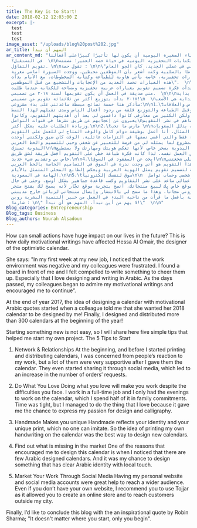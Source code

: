 ```yaml
---
title: The Key is to Start!
date: 2018-02-12 12:03:00 Z
excerpt: |-
  test
  test
  test
image_asset: "/uploads/blog%20post%202.jpg"
ar_title: المهم أن تبدأ
ar_content_md: "كيف للأشياء الصغيرة اليومية أن يكون لها تأثيرًا كبيرًاعلى أفعالنا
  في المستقبل؟  \n\nهذا ما فعلته الكتابات التحفيزية اليومية في حياة حصة العمير؛ مصممة
  تقويم التفاؤل. \n\nتقول حصة : \n\n\"في أول أسبوع لي في عملي الجديد، كان الجو العام
  من حولي محاطًا بالسلبية وكنت أشعر بأن الموظفين محبطين. ووجدت السبورة أمامي مغرية
  لكتابة عبارات تحفيزية، خاصة بأني هاوية للطباعة وكتابة المخطوطات. مع الأيام بدأت
  هذه العبارات تحصد العديد من الإعجابات والتشجيع من قبل الموظفين\".  \n\nعلى نهاية
  سنة ٢٠١٧، بدأت فكرة تصميم تقويم بعبارات عربية تحفيزية ومساحة للكتابة عندما طلبت
  مني صديقة في العمل أن يكون تقويمها لسنة ٢٠١٨ من تصميمي.  \n\n\nوأخيراً في بداية
  ٢٠١٨ بدأت بتوزيع أكثر من ثلاثمائة تقويم من تصميمي!\n  \nولأن البداية هي الأصعب،
  سأذكر هنا خمسة نصائح مبسطة ساعدتني على بدء مشروعي:\n\n1.\tشبكة الناس والعلاقات\n\nكنت
  في بداية الأمر وقبل الطباعة والتوزيع قلقة من ردود أفعال الناس ومدى تقبلهم لهذا النمط
  من المطبوعات، ولكن الكثير من معارفي كانوا داعمين لي بعد أن أهديتهم التقويم، وكانوا
  يعبرون عن إعجابهم عن طريق نشرها في قنوات التواصل\nالاجتماعي مما ساهم في نشر التقويم
  وزيادة الطلبات عليه بشكل أكثر.\n\n2.\tمارس ما تحب \n\nممارسة ما تحب يذلل الصعوبات
  أمامك. فعلى سبيل المثال، أنا أعمل بوظيفة دوام كامل والوقت المتاح لي للعمل على التقويم
  كان فترة المساء فقط والتي أقضي نصفها في التزامات عائلية. الوقت كان ضيق ولكنني أوجدت
  وقتًا لهذا المشروع لما يمثله لي من فرصة للتعبير عن شغفي وحبي للتصميم والخط العربي.\n\n3.\tالصناعة
  اليدوية تميزك\n\nتمتاز الصناعة اليدوية بسحر خاص، لأنها تعكس هويتك ومهارتك ولا يستطيع
  أي شخص تطبيق العمل نفسه. لذا كانت فكرة طباعة خطي على التقويم أفضل طريقة لشق طريق
  خاص بي وتقديم شيء جديد.\n\n4.\tابحث عن المفقود في السوق\n\nمن الأسباب اللي شجعتني
  على تصميم هذا التقويم هو أني وجدت ندرة في السوق في التصاميم الخاصة بالخط العربي.
  ووجدتها فرصة لتصميم تقويم يمثل الهوية العربية ويعكس الطابع المحلي المتمثل بالأيام
  الهامة في السعودية.\n\n5.\tسوق لنفسك إلكترونياً\n\n  وجود موقع شخصي وحساب تواصل
  اجتماعي لعرض أعمالي ساعد على نشر التقاويم وكسب قاعدة جماهير بشكل أوسع. وحتى في حال
  عدم وجود موقع خاص بك لبيع منتجاتك، أنصح بتجربة موقع تجّار لأنه يسمح لك بفتح متجر
  إلكتروني مجاناً. وهذا ما سمح لي بالانتشار وإيصال منتجاتي لزبائن خارج مدينتي.\n\nأخيرا
  أختم المدونة بأفضل ما قرأت من ناحية البدء في العمل من خبير التنمية البشرية روبن
  شارما : \n\" لا يهم من أين تبدأ، المهم هو أن تبدأ!\"  \n\n"
Blog_categories: Entrepreneurship
Blog_tags: Business
Blog_authors: Nourah Alsadoun
---
```


How can small actions have huge impact on our lives in the future? This is how daily motivational writings have affected Hessa Al Omair, the designer of the optimistic calendar.

She says:
     "In my first week at my new job, I noticed that the work environment was negative and my colleagues were frustrated. I found a board in front of me and I felt compelled to write something to cheer them up. Especially that I love designing and writing in Arabic.  As the days passed, my colleagues began to admire my motivational writings and encouraged me to continue”.

At the end of year 2017, the idea of designing a calendar with motivational Arabic quotes started when a colleague told me that she wanted her 2018 calendar to be designed by me! Finally, I designed and distributed more than 300 calendars at the beginning of the year! 

Starting something new is not easy, so I will share here five simple tips that helped me start my own project.
The 5 Tips to Start

1. Network & Relationships
At the beginning, and before I started printing and distributing calendars, I was concerned from people’s reaction to my work, but a lot of them were very supportive after I gave them the calendar. They even started sharing it through social media, which led to an increase in the number of orders’ requests. 

2. Do What You Love
Doing what you love will make you work despite the difficulties you face. I work in a full-time job and I only had the evenings to work on the calendar, which I spend half of it in family commitments. Time was tight, but I managed to do the thing that I love because it gave me the chance to express my passion for design and calligraphy.

3. Handmade Makes you unique
Handmade reflects your identity and your unique print, which no one can imitate. So the idea of printing my own handwriting on the calendar was the best way to design new calendars. 
 
4. Find out what is missing in the market
One of the reasons that encouraged me to design this calendar is when I noticed that there are few Arabic designed calendars. And it was my chance to design something that has clear Arabic identity with local touch. 

5. Market Your Work Through Social Media
Having my personal website and social media accounts were great help to reach a wider audience. Even if you don’t have your own website, I recommend you to use Tojjar as it allowed you to create an online store and to reach customers outside my city.

Finally, I’d like to conclude this blog with the an inspirational quote by Robin Sharma; 
"It doesn't matter where you start, only you begin".


